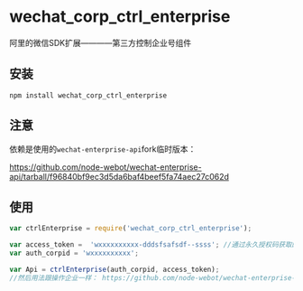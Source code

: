 # wechat_corp_ctrl_enterprise
阿里的微信SDK扩展————第三方控制企业号组件
## 安装
`npm install wechat_corp_ctrl_enterprise`
## 注意
依赖是使用的`wechat-enterprise-api`fork临时版本：

https://github.com/node-webot/wechat-enterprise-api/tarball/f96840bf9ec3d5da6baf4beef5fa74aec27c062d

## 使用
```js
var ctrlEnterprise = require('wechat_corp_ctrl_enterprise');

var access_token =  'wxxxxxxxxxx-dddsfsafsdf--ssss'; //通过永久授权码获取的access_token,请自行解决缓存问题。
var auth_corpid = 'wxxxxxxxxxx';

var Api = ctrlEnterprise(auth_corpid, access_token);
//然后用法跟操作企业一样： https://github.com/node-webot/wechat-enterprise-api 。
```
